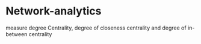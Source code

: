 # Network-analytics
measure degree Centrality, degree of closeness centrality and degree of in-between centrality

